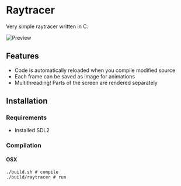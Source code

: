 # Raytracer

Very simple raytracer written in C.

![Preview](https://upx.cz/2xX)

## Features

- Code is automatically reloaded when you compile modified source
- Each frame can be saved as image for animations
- Multithreading! Parts of the screen are rendered separately

## Installation

### Requirements

- Installed SDL2

### Compilation

#### OSX
```
./build.sh # compile
./build/raytracer # run
```

